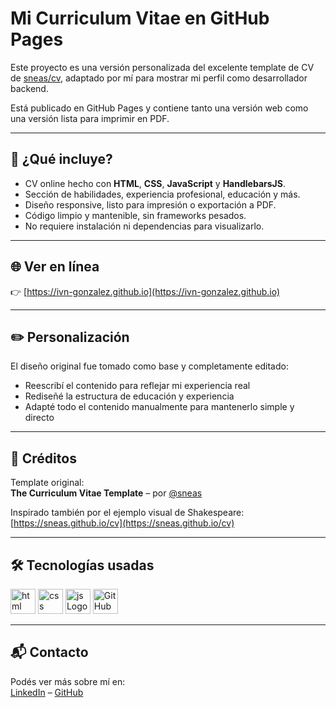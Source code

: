 # Mi Curriculum Vitae en GitHub Pages

Este proyecto es una versión personalizada del excelente template de CV de [sneas/cv](https://github.com/sneas/cv), adaptado por mí para mostrar mi perfil como desarrollador backend.

Está publicado en GitHub Pages y contiene tanto una versión web como una versión lista para imprimir en PDF.

---

## 📄 ¿Qué incluye?

- CV online hecho con **HTML**, **CSS**, **JavaScript** y **HandlebarsJS**.
- Sección de habilidades, experiencia profesional, educación y más.
- Diseño responsive, listo para impresión o exportación a PDF.
- Código limpio y mantenible, sin frameworks pesados.
- No requiere instalación ni dependencias para visualizarlo.

---

## 🌐 Ver en línea

👉 [https://ivn-gonzalez.github.io](https://ivn-gonzalez.github.io)

---

## ✏️ Personalización

El diseño original fue tomado como base y completamente editado:
- Reescribí el contenido para reflejar mi experiencia real
- Rediseñé la estructura de educación y experiencia
- Adapté todo el contenido manualmente para mantenerlo simple y directo

---

## 🤝 Créditos

Template original:  
**The Curriculum Vitae Template** – por [@sneas](https://github.com/sneas)

Inspirado también por el ejemplo visual de Shakespeare:  
[https://sneas.github.io/cv](https://sneas.github.io/cv)

---

## 🛠️ Tecnologías usadas

<img src="https://raw.githubusercontent.com/dheereshagrwal/colored-icons/f926a9cacef437021842aa53029d1b73fb03de15/svg/html.svg" alt="html Logo" width="40" />
<img src="https://raw.githubusercontent.com/dheereshagrwal/colored-icons/f926a9cacef437021842aa53029d1b73fb03de15/svg/css.svg" alt="css Logo" width="40" />
<img src="https://raw.githubusercontent.com/dheereshagrwal/colored-icons/f926a9cacef437021842aa53029d1b73fb03de15/svg/js.svg" alt="js Logo" width="40" />
<img src="https://raw.githubusercontent.com/dheereshagrwal/colored-icons/f926a9cacef437021842aa53029d1b73fb03de15/svg/github.svg" alt="GitHub Pages Logo" width="40" />

---

## 📬 Contacto
Podés ver más sobre mí en:  
[LinkedIn](https://www.linkedin.com/in/ivn-gonzalez) – [GitHub](https://github.com/ivn-gonzalez)
